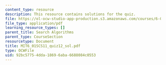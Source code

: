 ```yaml
---
content_type: resource
description: This resource contains solutions for the quiz.
file: https://ol-ocw-studio-app-production.s3.amazonaws.com/courses/6-01sc-introduction-to-electrical-engineering-and-computer-science-i-spring-2011/92bc57754dda18696aba6688084c0553_MIT6_01SCS11_quiz12_sol.pdf
file_type: application/pdf
learning_resource_types: []
parent_title: Search Algorithms
parent_type: CourseSection
resourcetype: Document
title: MIT6_01SCS11_quiz12_sol.pdf
type: OCWFile
uid: 92bc5775-4dda-1869-6aba-6688084c0553
---
```

